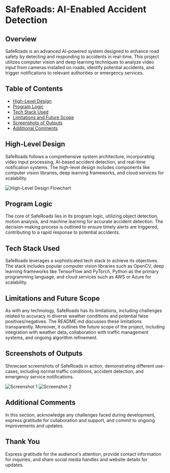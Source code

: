 # SafeRoads: AI-Enabled Accident Detection

## Overview

SafeRoads is an advanced AI-powered system designed to enhance road safety by detecting and responding to accidents in real-time. This project utilizes computer vision and deep learning techniques to analyze video input from cameras installed on roads, identify potential accidents, and trigger notifications to relevant authorities or emergency services.

## Table of Contents

- [High-Level Design](#high-level-design)
- [Program Logic](#program-logic)
- [Tech Stack Used](#tech-stack-used)
- [Limitations and Future Scope](#limitations-and-future-scope)
- [Screenshots of Outputs](#screenshots-of-outputs)
- [Additional Comments](#additional-comments)

## High-Level Design

SafeRoads follows a comprehensive system architecture, incorporating video input processing, AI-based accident detection, and real-time notification systems. The high-level design includes components like computer vision libraries, deep learning frameworks, and cloud services for scalability.

![High-Level Design Flowchart](link_to_flowchart_image)

## Program Logic

The core of SafeRoads lies in its program logic, utilizing object detection, motion analysis, and machine learning for accurate accident detection. The decision-making process is outlined to ensure timely alerts are triggered, contributing to a rapid response to potential accidents.

## Tech Stack Used

SafeRoads leverages a sophisticated tech stack to achieve its objectives. The stack includes popular computer vision libraries such as OpenCV, deep learning frameworks like TensorFlow and PyTorch, Python as the primary programming language, and cloud services such as AWS or Azure for scalability.

## Limitations and Future Scope

As with any technology, SafeRoads has its limitations, including challenges related to accuracy in diverse weather conditions and potential false positives/negatives. The README.md discusses these limitations transparently. Moreover, it outlines the future scope of the project, including integration with weather data, collaboration with traffic management systems, and ongoing algorithm refinement.

## Screenshots of Outputs

Showcase screenshots of SafeRoads in action, demonstrating different use-cases, including normal traffic conditions, accident detection, and emergency service notifications.

![Screenshot 1](link_to_screenshot_1)
![Screenshot 2](link_to_screenshot_2)

## Additional Comments

In this section, acknowledge any challenges faced during development, express gratitude for collaboration and support, and commit to ongoing improvements and updates.

## Thank You

Express gratitude for the audience's attention, provide contact information for inquiries, and share social media handles and website details for updates.

